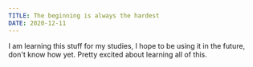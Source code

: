 ```yaml
---
TITLE: The beginning is always the hardest
DATE: 2020-12-11
---
```

I am learning this stuff for my studies, I hope to be using it in the future, don't know how yet. Pretty excited about learning all of this.
